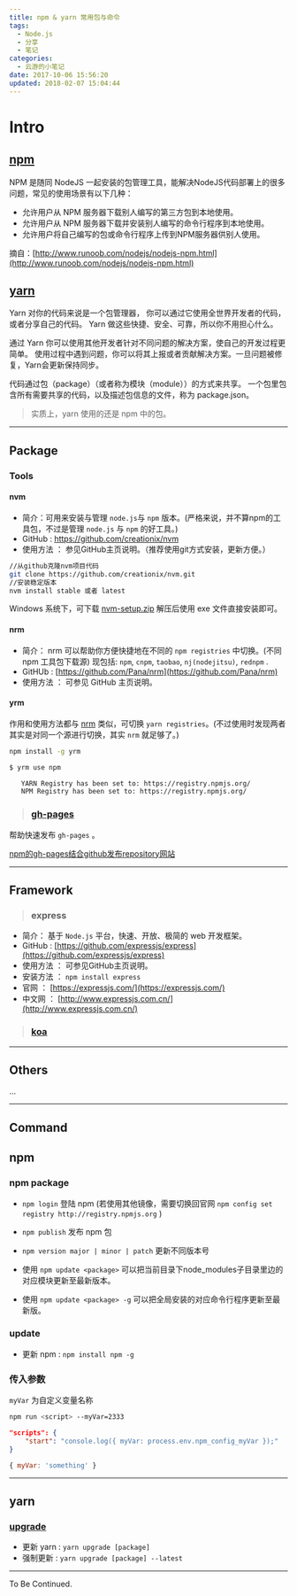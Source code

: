 ```yaml
---
title: npm & yarn 常用包与命令
tags:
  - Node.js
  - 分享
  - 笔记
categories:
  - 云游的小笔记
date: 2017-10-06 15:56:20
updated: 2018-02-07 15:04:44
---
```

# Intro

## [npm](https://www.npmjs.com/)

NPM 是随同 NodeJS 一起安装的包管理工具，能解决NodeJS代码部署上的很多问题，常见的使用场景有以下几种：

- 允许用户从 NPM 服务器下载别人编写的第三方包到本地使用。
- 允许用户从 NPM 服务器下载并安装别人编写的命令行程序到本地使用。
- 允许用户将自己编写的包或命令行程序上传到NPM服务器供别人使用。

摘自：[http://www.runoob.com/nodejs/nodejs-npm.html](http://www.runoob.com/nodejs/nodejs-npm.html)

## [yarn](https://yarnpkg.com/zh-Hans/)

Yarn 对你的代码来说是一个包管理器， 你可以通过它使用全世界开发者的代码，或者分享自己的代码。 Yarn 做这些快捷、安全、可靠，所以你不用担心什么。

通过 Yarn 你可以使用其他开发者针对不同问题的解决方案，使自己的开发过程更简单。 使用过程中遇到问题，你可以将其上报或者贡献解决方案。一旦问题被修复，Yarn会更新保持同步。

代码通过包（package）（或者称为模块（module））的方式来共享。 一个包里包含所有需要共享的代码，以及描述包信息的文件，称为 package.json。

> 实质上，yarn 使用的还是 npm 中的包。

<!-- more -->

---

## Package

### Tools

#### nvm

- 简介：可用来安装与管理 `node.js`与 `npm` 版本。(严格来说，并不算npm的工具包，不过是管理 `node.js` 与 `npm` 的好工具。)
- GitHub : <https://github.com/creationix/nvm>
- 使用方法 ： 参见GitHub主页说明。（推荐使用git方式安装，更新方便。）

```sh
//从github克隆nvm项目代码
git clone https://github.com/creationix/nvm.git
//安装稳定版本
nvm install stable 或者 latest
```

Windows 系统下，可下载 [nvm-setup.zip](https://github.com/coreybutler/nvm-windows/releases) 解压后使用 exe 文件直接安装即可。

#### nrm

- 简介： nrm 可以帮助你方便快捷地在不同的 `npm registries` 中切换。(不同 npm 工具包下载源) 现包括: `npm`, `cnpm`, `taobao`, `nj(nodejitsu)`, `rednpm` .
- GitHUb : [https://github.com/Pana/nrm](https://github.com/Pana/nrm)
- 使用方法 ： 可参见 GitHub 主页说明。

#### yrm

作用和使用方法都与 [nrm](#nrm) 类似，可切换 `yarn registries`。(不过使用时发现两者其实是对同一个源进行切换，其实 `nrm` 就足够了。)

```sh
npm install -g yrm
```

```sh
$ yrm use npm

   YARN Registry has been set to: https://registry.npmjs.org/
   NPM Registry has been set to: https://registry.npmjs.org/
```

> ### [gh-pages](https://www.npmjs.com/package/gh-pages)

帮助快速发布 `gh-pages` 。

[npm的gh-pages结合github发布repository网站](https://segmentfault.com/a/1190000010672318)

---

## Framework

> ### express

- 简介： 基于 `Node.js` 平台，快速、开放、极简的 web 开发框架。
- GitHub : [https://github.com/expressjs/express](https://github.com/expressjs/express)
- 使用方法 ： 可参见GitHub主页说明。
- 安装方法 ： `npm install express`
- 官网 ： [https://expressjs.com/](https://expressjs.com/)
- 中文网 ： [http://www.expressjs.com.cn/](http://www.expressjs.com.cn/)

> ### [koa](http://koajs.com/)

---

## Others

...

---

## Command

## npm

### npm package

- `npm login` 登陆 npm (若使用其他镜像，需要切换回官网 `npm config set registry http://registry.npmjs.org` )
- `npm publish` 发布 npm 包
- `npm version major | minor | patch` 更新不同版本号

- 使用 `npm update <package>` 可以把当前目录下node_modules子目录里边的对应模块更新至最新版本。
- 使用 `npm update <package> -g` 可以把全局安装的对应命令行程序更新至最新版。

### update

- 更新 npm : `npm install npm -g`

### 传入参数

`myVar` 为自定义变量名称

```sh
npm run <script> --myVar=2333
```

```json
"scripts": {
    "start": "console.log({ myVar: process.env.npm_config_myVar });"
}
```

```js
{ myVar: 'something' }
```

---

## yarn

### [upgrade](https://yarnpkg.com/lang/en/docs/cli/upgrade/)

- 更新 yarn : `yarn upgrade [package]`
- 强制更新 : `yarn upgrade [package] --latest`

---

To Be Continued.